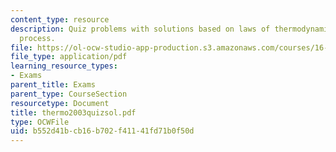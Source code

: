 ```yaml
---
content_type: resource
description: Quiz problems with solutions based on laws of thermodynamics,enthalpy
  process.
file: https://ol-ocw-studio-app-production.s3.amazonaws.com/courses/16-01-unified-engineering-i-ii-iii-iv-fall-2005-spring-2006/b552d41bcb16b702f41141fd71b0f50d_thermo2003quizsol.pdf
file_type: application/pdf
learning_resource_types:
- Exams
parent_title: Exams
parent_type: CourseSection
resourcetype: Document
title: thermo2003quizsol.pdf
type: OCWFile
uid: b552d41b-cb16-b702-f411-41fd71b0f50d
---
```

